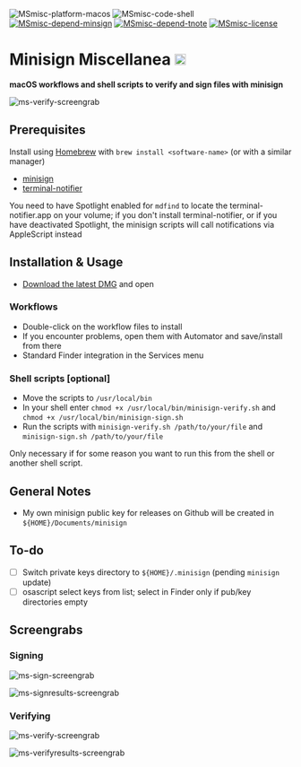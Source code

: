 ![MSmisc-platform-macos](https://img.shields.io/badge/platform-macOS-lightgrey.svg)
![MSmisc-code-shell](https://img.shields.io/badge/code-shell-yellow.svg)
[![MSmisc-depend-minsign](https://img.shields.io/badge/dependency-minisign%200.6-green.svg)](https://github.com/jedisct1/minisign)
[![MSmisc-depend-tnote](https://img.shields.io/badge/dependency-terminal--notifier%201.6.3-green.svg)](https://github.com/alloy/terminal-notifier)
[![MSmisc-license](http://img.shields.io/badge/license-MIT+-blue.svg)](https://github.com/JayBrown/minisign-misc/blob/master/license.md)

# Minisign Miscellanea <img src="https://github.com/JayBrown/minisign-misc/blob/master/img/jb-img.png" height="20px"/>
**macOS workflows and shell scripts to verify and sign files with minisign**

![ms-verify-screengrab](https://github.com/JayBrown/minisign-misc/blob/master/img/minisign-verify-grab.png)

## Prerequisites
Install using [Homebrew](http://brew.sh) with `brew install <software-name>` (or with a similar manager)

* [minisign](https://github.com/jedisct1/minisign)
* [terminal-notifier](https://github.com/alloy/terminal-notifier)

You need to have Spotlight enabled for `mdfind` to locate the terminal-notifier.app on your volume; if you don't install terminal-notifier, or if you have deactivated Spotlight, the minisign scripts will call notifications via AppleScript instead

## Installation & Usage
* [Download the latest DMG](https://github.com/JayBrown/minisign-misc/releases) and open

### Workflows
* Double-click on the workflow files to install
* If you encounter problems, open them with Automator and save/install from there
* Standard Finder integration in the Services menu

### Shell scripts [optional]
* Move the scripts to `/usr/local/bin`
* In your shell enter `chmod +x /usr/local/bin/minisign-verify.sh` and `chmod +x /usr/local/bin/minisign-sign.sh`
* Run the scripts with `minisign-verify.sh /path/to/your/file` and `minisign-sign.sh /path/to/your/file`

Only necessary if for some reason you want to run this from the shell or another shell script.

## General Notes
* My own minisign public key for releases on Github will be created in `${HOME}/Documents/minisign`

## To-do
- [ ] Switch private keys directory to `${HOME}/.minisign` (pending `minisign` update)
- [ ] osascript select keys from list; select in Finder only if pub/key directories empty

## Screengrabs
### Signing
![ms-sign-screengrab](https://github.com/JayBrown/minisign-misc/blob/master/img/minisign-sign-grab.png)

![ms-signresults-screengrab](https://github.com/JayBrown/minisign-misc/blob/master/img/minisign-signingresults-grab.png)

### Verifying
![ms-verify-screengrab](https://github.com/JayBrown/minisign-misc/blob/master/img/minisign-verify-grab.png)

![ms-verifyresults-screengrab](https://github.com/JayBrown/minisign-misc/blob/master/img/minisign-verifyingresults-grab.png)
